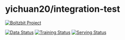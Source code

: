 # yichuan20/integration-test 

[![Boltzbit Project](https://img.shields.io/badge/Boltzbit-Project-blueviolet?style=for-the-badge)](https://demo.platform.boltzbit.com/yichuan/yichuan20/integration-test)

[![Data Status](http://demo.platform.boltzbit.com/github-service/api/v1/cubes/status/data?repositoryOwnerPlusName=yichuan20/integration-test&token=eyJraWQiOiJiOWIxYzJiNi1hMGJmLTRhMTMtYWVkYy1mNjcyNDcwYzZmYzIiLCJ0eXAiOiJKV1QiLCJhbGciOiJSUzI1NiJ9.eyJzdWIiOiJ5aWNodWFuIiwiaXNzIjoiQm9sdHpiaXQgTHRkIiwiZXhwIjoxNjQ1NzAyOTEyLCJpYXQiOjE2NDUwOTgxMTIsImF1dGhvcml0aWVzIjpbIlJPTEVfQURNSU4iXX0.ZbmLpNbBEti1Fn_l4umgK5PytZ4XEGIChyBz1BjuafEAOsxVZtYYV5DGBZ6KHZ-YHm0wuKQ9CTzWIV-b1xQ9RYqqxHEaHV4TqkabRCIG6x1_DctF6KpRjmsRah5LXArMTD6aGBQLFJ-HYPt1LtmClz9nLF3cqzNWwTZz_nSKcC62txFDc8KSuer6FCNlJ25_sUlPVgWA1HDKlJVW68-6yCyzOBRlnshDkkDggbTGXwdCDLrV9or8mEn5uWt-unXlsXRbbB69L7kJlH0kQahcnfl0bEwVcJbII8rdSeiYxGzpl9sP8efv5GfDbkhjiE2jktBD1KT4TP2sz57KuK-t3WzI4IpnPixlMGuY8sr-pv0nhpAQfDMh3Wfp7HqtXs1mfydRxqyiGcgpL9SBBZ3My4A_F6ZzakIyXfZVpLwC5r38e7TcYDITCT_zRC4Gj_8a6mzTFFcFmtqjmEDVxIYnMnzfAsRczCrzR_KY6MKftRp3xIwpJ-Qyx0WC0hg8eQLoRz0IFb3-01Y5P71To4F-P1AqcP3YDdeSZRU6i_1SZCp2Lkf1AZ33aphNac4bYiOveZGyJjEZPMvPRT6DSA5-JUInYXi7EW3rSjnB4Cj25MRSyPoBJe2m8pKE7FbS0kJ5RddnJ15GWVqVKY2g2p-lCQ8X2qPHCbOob3dK-tTWfUw)](https://demo.platform.boltzbit.com/yichuan/yichuan20/integration-test?tab=Dataset)
[![Training Status](http://demo.platform.boltzbit.com/github-service/api/v1/cubes/status/train?repositoryOwnerPlusName=yichuan20/integration-test&token=eyJraWQiOiJiOWIxYzJiNi1hMGJmLTRhMTMtYWVkYy1mNjcyNDcwYzZmYzIiLCJ0eXAiOiJKV1QiLCJhbGciOiJSUzI1NiJ9.eyJzdWIiOiJ5aWNodWFuIiwiaXNzIjoiQm9sdHpiaXQgTHRkIiwiZXhwIjoxNjQ1NzAyOTEyLCJpYXQiOjE2NDUwOTgxMTIsImF1dGhvcml0aWVzIjpbIlJPTEVfQURNSU4iXX0.ZbmLpNbBEti1Fn_l4umgK5PytZ4XEGIChyBz1BjuafEAOsxVZtYYV5DGBZ6KHZ-YHm0wuKQ9CTzWIV-b1xQ9RYqqxHEaHV4TqkabRCIG6x1_DctF6KpRjmsRah5LXArMTD6aGBQLFJ-HYPt1LtmClz9nLF3cqzNWwTZz_nSKcC62txFDc8KSuer6FCNlJ25_sUlPVgWA1HDKlJVW68-6yCyzOBRlnshDkkDggbTGXwdCDLrV9or8mEn5uWt-unXlsXRbbB69L7kJlH0kQahcnfl0bEwVcJbII8rdSeiYxGzpl9sP8efv5GfDbkhjiE2jktBD1KT4TP2sz57KuK-t3WzI4IpnPixlMGuY8sr-pv0nhpAQfDMh3Wfp7HqtXs1mfydRxqyiGcgpL9SBBZ3My4A_F6ZzakIyXfZVpLwC5r38e7TcYDITCT_zRC4Gj_8a6mzTFFcFmtqjmEDVxIYnMnzfAsRczCrzR_KY6MKftRp3xIwpJ-Qyx0WC0hg8eQLoRz0IFb3-01Y5P71To4F-P1AqcP3YDdeSZRU6i_1SZCp2Lkf1AZ33aphNac4bYiOveZGyJjEZPMvPRT6DSA5-JUInYXi7EW3rSjnB4Cj25MRSyPoBJe2m8pKE7FbS0kJ5RddnJ15GWVqVKY2g2p-lCQ8X2qPHCbOob3dK-tTWfUw)](https://demo.platform.boltzbit.com/yichuan/yichuan20/integration-test?tab=Training)
[![Serving Status](http://demo.platform.boltzbit.com/github-service/api/v1/cubes/status/serving?repositoryOwnerPlusName=yichuan20/integration-test&token=eyJraWQiOiJiOWIxYzJiNi1hMGJmLTRhMTMtYWVkYy1mNjcyNDcwYzZmYzIiLCJ0eXAiOiJKV1QiLCJhbGciOiJSUzI1NiJ9.eyJzdWIiOiJ5aWNodWFuIiwiaXNzIjoiQm9sdHpiaXQgTHRkIiwiZXhwIjoxNjQ1NzAyOTEyLCJpYXQiOjE2NDUwOTgxMTIsImF1dGhvcml0aWVzIjpbIlJPTEVfQURNSU4iXX0.ZbmLpNbBEti1Fn_l4umgK5PytZ4XEGIChyBz1BjuafEAOsxVZtYYV5DGBZ6KHZ-YHm0wuKQ9CTzWIV-b1xQ9RYqqxHEaHV4TqkabRCIG6x1_DctF6KpRjmsRah5LXArMTD6aGBQLFJ-HYPt1LtmClz9nLF3cqzNWwTZz_nSKcC62txFDc8KSuer6FCNlJ25_sUlPVgWA1HDKlJVW68-6yCyzOBRlnshDkkDggbTGXwdCDLrV9or8mEn5uWt-unXlsXRbbB69L7kJlH0kQahcnfl0bEwVcJbII8rdSeiYxGzpl9sP8efv5GfDbkhjiE2jktBD1KT4TP2sz57KuK-t3WzI4IpnPixlMGuY8sr-pv0nhpAQfDMh3Wfp7HqtXs1mfydRxqyiGcgpL9SBBZ3My4A_F6ZzakIyXfZVpLwC5r38e7TcYDITCT_zRC4Gj_8a6mzTFFcFmtqjmEDVxIYnMnzfAsRczCrzR_KY6MKftRp3xIwpJ-Qyx0WC0hg8eQLoRz0IFb3-01Y5P71To4F-P1AqcP3YDdeSZRU6i_1SZCp2Lkf1AZ33aphNac4bYiOveZGyJjEZPMvPRT6DSA5-JUInYXi7EW3rSjnB4Cj25MRSyPoBJe2m8pKE7FbS0kJ5RddnJ15GWVqVKY2g2p-lCQ8X2qPHCbOob3dK-tTWfUw)](https://demo.platform.boltzbit.com/yichuan/yichuan20/integration-test?tab=Deployment)
